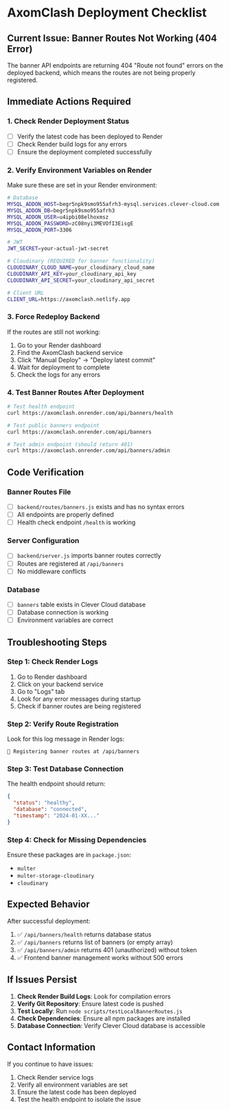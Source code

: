 # AxomClash Deployment Checklist

## Current Issue: Banner Routes Not Working (404 Error)

The banner API endpoints are returning 404 "Route not found" errors on the deployed backend, which means the routes are not being properly registered.

## Immediate Actions Required

### 1. Check Render Deployment Status
- [ ] Verify the latest code has been deployed to Render
- [ ] Check Render build logs for any errors
- [ ] Ensure the deployment completed successfully

### 2. Verify Environment Variables on Render
Make sure these are set in your Render environment:
```bash
# Database
MYSQL_ADDON_HOST=begr5npk9smo955afrh3-mysql.services.clever-cloud.com
MYSQL_ADDON_DB=begr5npk9smo955afrh3
MYSQL_ADDON_USER=u4ipbi08elhoxmsz
MYSQL_ADDON_PASSWORD=zC08nyi3MEVOfI3EisgE
MYSQL_ADDON_PORT=3306

# JWT
JWT_SECRET=your-actual-jwt-secret

# Cloudinary (REQUIRED for banner functionality)
CLOUDINARY_CLOUD_NAME=your_cloudinary_cloud_name
CLOUDINARY_API_KEY=your_cloudinary_api_key
CLOUDINARY_API_SECRET=your_cloudinary_api_secret

# Client URL
CLIENT_URL=https://axomclash.netlify.app
```

### 3. Force Redeploy Backend
If the routes are still not working:
1. Go to your Render dashboard
2. Find the AxomClash backend service
3. Click "Manual Deploy" → "Deploy latest commit"
4. Wait for deployment to complete
5. Check the logs for any errors

### 4. Test Banner Routes After Deployment
```bash
# Test health endpoint
curl https://axomclash.onrender.com/api/banners/health

# Test public banners endpoint
curl https://axomclash.onrender.com/api/banners

# Test admin endpoint (should return 401)
curl https://axomclash.onrender.com/api/banners/admin
```

## Code Verification

### Banner Routes File
- [ ] `backend/routes/banners.js` exists and has no syntax errors
- [ ] All endpoints are properly defined
- [ ] Health check endpoint `/health` is working

### Server Configuration
- [ ] `backend/server.js` imports banner routes correctly
- [ ] Routes are registered at `/api/banners`
- [ ] No middleware conflicts

### Database
- [ ] `banners` table exists in Clever Cloud database
- [ ] Database connection is working
- [ ] Environment variables are correct

## Troubleshooting Steps

### Step 1: Check Render Logs
1. Go to Render dashboard
2. Click on your backend service
3. Go to "Logs" tab
4. Look for any error messages during startup
5. Check if banner routes are being registered

### Step 2: Verify Route Registration
Look for this log message in Render logs:
```
🔧 Registering banner routes at /api/banners
```

### Step 3: Test Database Connection
The health endpoint should return:
```json
{
  "status": "healthy",
  "database": "connected",
  "timestamp": "2024-01-XX..."
}
```

### Step 4: Check for Missing Dependencies
Ensure these packages are in `package.json`:
- `multer`
- `multer-storage-cloudinary`
- `cloudinary`

## Expected Behavior

After successful deployment:
1. ✅ `/api/banners/health` returns database status
2. ✅ `/api/banners` returns list of banners (or empty array)
3. ✅ `/api/banners/admin` returns 401 (unauthorized) without token
4. ✅ Frontend banner management works without 500 errors

## If Issues Persist

1. **Check Render Build Logs**: Look for compilation errors
2. **Verify Git Repository**: Ensure latest code is pushed
3. **Test Locally**: Run `node scripts/testLocalBannerRoutes.js`
4. **Check Dependencies**: Ensure all npm packages are installed
5. **Database Connection**: Verify Clever Cloud database is accessible

## Contact Information

If you continue to have issues:
1. Check Render service logs
2. Verify all environment variables are set
3. Ensure the latest code has been deployed
4. Test the health endpoint to isolate the issue
